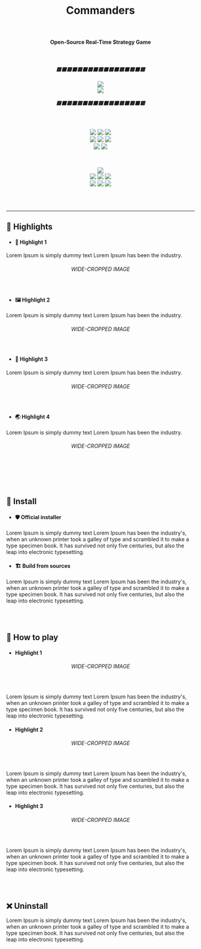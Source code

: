 ﻿# <p align="center">Commanders</p>

#### ﻿<p align="center"><b>Open-Source Real-Time Strategy Game</b></p>

<br/>

<h5 align="center">
    <b>🟨⬛🟨⬛🟨⬛🟨⬛🟨⬛🟨⬛🟨⬛🟨⬛🟨</b> 
    <br/><br/>
    <img src="https://img.shields.io/badge/-UNDER%20CONSTRUCTION-important?style=for-the-badge" />
    <br/>
    <img src="https://img.shields.io/badge/-Yes,%20working%20on%20it,%20even%20if%20no%20commits-2d241d?style=flat-square" /> 
    <br/><br/>
    <b>🟨⬛🟨⬛🟨⬛🟨⬛🟨⬛🟨⬛🟨⬛🟨⬛🟨</b>
</h5>

<br/>

<p align="center">
    <img src="https://img.shields.io/badge/-Targeting-informational" />
    <img src="https://img.shields.io/badge/-Windows-white?logo=windows-11&logoColor=gray" />
    <img src="https://img.shields.io/badge/-Linux-white?logo=linux&logoColor=gray" />
    <br/>
    <img src="https://img.shields.io/badge/-Made%20with-darkgreen" />
    <img src="https://img.shields.io/badge/-Unity%20Engine-white?logo=unity&logoColor=gray" />
    <img src="https://img.shields.io/badge/-C%23-white?logo=dotnet&logoColor=gray" />
    <br/>
    <img src="https://img.shields.io/badge/%C2%A92022-XEROling-blue?link=https://github.com/XEROling" /> 
    <img src="https://img.shields.io/github/license/XEROling/Commanders?logo=gnu&label=">
</p> 

<br/>

<p align="center">
    <a href="https://github.com/XEROling/Commanders/contributors"  style="text-decoration:none;">
        <img src="https://img.shields.io/github/contributors/XEROling/Commanders?label=Contributors&logo=github&style=social" /> </a>
    <br/>
    <a href="https://github.com/XEROling/Commanders/issues" style="text-decoration:none;">
        <img src="https://img.shields.io/badge/-Issues-4F4F4F?logo=github" /> 
        <img src="https://img.shields.io/github/issues/XEROling/Commanders?label=" />
        <img src="https://img.shields.io/github/issues-closed/XEROling/Commanders?label=" />
    </a>
    <br/>
    <a href="https://github.com/XEROling/Commanders/commits" style="text-decoration:none;">
        <img src="https://img.shields.io/badge/-Commits-4F4F4F?logo=github" />
        <img src="https://img.shields.io/github/last-commit/XEROling/Commanders?label=" />
        <img src="https://img.shields.io/github/commit-activity/m/XEROling/Commanders?label=" />
    </a>
</p> 

<br/><br/>

---

## 🌟 Highlights

  - #### 🎨 Highlight 1
Lorem Ipsum is simply dummy text  Lorem Ipsum has been the industry.

###### <p align="center">WIDE-CROPPED IMAGE</p><br/>


  - #### 🖼 Highlight 2
Lorem Ipsum is simply dummy text  Lorem Ipsum has been the industry.

###### <p align="center">WIDE-CROPPED IMAGE</p><br/>


  - #### 👑 Highlight 3
Lorem Ipsum is simply dummy text  Lorem Ipsum has been the industry.

###### <p align="center">WIDE-CROPPED IMAGE</p><br/>


  - #### 🌏 Highlight 4
Lorem Ipsum is simply dummy text  Lorem Ipsum has been the industry.

###### <p align="center">WIDE-CROPPED IMAGE</p><br/>


<br/>
<br/>

## 🚀 Install

  - #### 🛡 Official installer
Lorem Ipsum is simply dummy text  Lorem Ipsum has been the industry's, when an unknown printer took a galley of type and scrambled it to make a type specimen book. It has survived not only five centuries, but also the leap into electronic typesetting.

  - #### 🏗 Build from sources
Lorem Ipsum is simply dummy text  Lorem Ipsum has been the industry's, when an unknown printer took a galley of type and scrambled it to make a type specimen book. It has survived not only five centuries, but also the leap into electronic typesetting.


<br/>
<br/>

## 🦾 How to play

  - #### Highlight 1
###### <p align="center">WIDE-CROPPED IMAGE</p><br/>

Lorem Ipsum is simply dummy text  Lorem Ipsum has been the industry's, when an unknown printer took a galley of type and scrambled it to make a type specimen book. It has survived not only five centuries, but also the leap into electronic typesetting.


  - #### Highlight 2
###### <p align="center">WIDE-CROPPED IMAGE</p><br/>

Lorem Ipsum is simply dummy text  Lorem Ipsum has been the industry's, when an unknown printer took a galley of type and scrambled it to make a type specimen book. It has survived not only five centuries, but also the leap into electronic typesetting.


  - #### Highlight 3
###### <p align="center">WIDE-CROPPED IMAGE</p><br/>

Lorem Ipsum is simply dummy text  Lorem Ipsum has been the industry's, when an unknown printer took a galley of type and scrambled it to make a type specimen book. It has survived not only five centuries, but also the leap into electronic typesetting.


<br/>
<br/>

## ❌ Uninstall
Lorem Ipsum is simply dummy text  Lorem Ipsum has been the industry's, when an unknown printer took a galley of type and scrambled it to make a type specimen book. It has survived not only five centuries, but also the leap into electronic typesetting.

<br/>
<br/>
